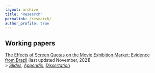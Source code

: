 ```yaml
---
layout: archive
title: "Research"
permalink: /research/
author_profile: true
---
```


## Working papers 

[The Effects of Screen Quotas on the Movie Exhibition Market: Evidence from Brazil](https://pbragasoares.github.io/files/The_Effects_of_Screen_Quotas_on_the_Movie_Exhibition_Market.pdf) (last updated November, 2021) <br> 
\> [*Slides*](https://pbragasoares.github.io/files/Apresenta__o_disserta__o_v2.pdf), [*Appendix*](https://pbragasoares.github.io/files/ScreenQuotas_Appendix.pdf), [*Dissertation*](https://pbragasoares.github.io/files/Dissertacao_Pedro.pdf)
